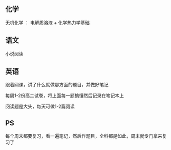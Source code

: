 ## 化学

  无机化学 ： 电解质溶液 + 化学热力学基础
  
## 语文

  小说阅读 
  
## 英语

  跟着网课，讲了什么就做那方面的题目，并做好笔记
  
  每周1-2份高二试卷，将上面每一题搞懂然后记录在笔记本上
  
  阅读题是大头，每天可做1-2篇阅读
  




## PS

  每个周末都要复习，看一遍笔记，然后作题目，全科都是如此，周末就专门拿来复习了
